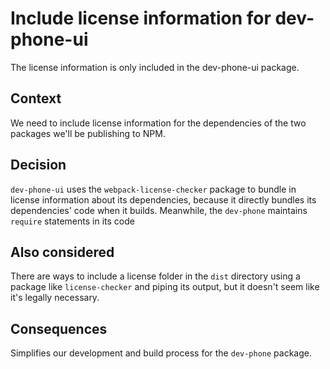 # Include license information for dev-phone-ui

The license information is only included in the dev-phone-ui package.

## Context
We need to include license information for the dependencies of the two packages we'll be publishing to NPM.

## Decision
`dev-phone-ui` uses the `webpack-license-checker` package to bundle in license information about its dependencies, because it directly bundles its dependencies' code when it builds. Meanwhile, the `dev-phone` maintains `require` statements in its code 

## Also considered
There are ways to include a license folder in the `dist` directory using a package like `license-checker` and piping its output, but it doesn't seem like it's legally necessary.

## Consequences
Simplifies our development and build process for the `dev-phone` package.
